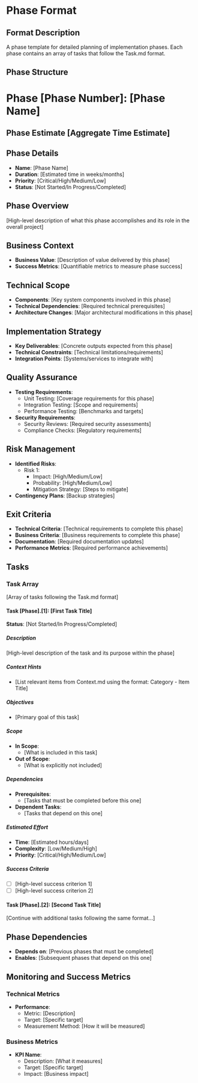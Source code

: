 # Phase Format

## Format Description
A phase template for detailed planning of implementation phases. Each phase contains an array of tasks that follow the Task.md format.

## Phase Structure

# Phase [Phase Number]: [Phase Name]

## Phase Estimate [Aggregate Time Estimate]

## Phase Details
- **Name**: [Phase Name]
- **Duration**: [Estimated time in weeks/months]
- **Priority**: [Critical/High/Medium/Low]
- **Status**: [Not Started/In Progress/Completed]

## Phase Overview
[High-level description of what this phase accomplishes and its role in the overall project]

## Business Context
- **Business Value**: [Description of value delivered by this phase]
- **Success Metrics**: [Quantifiable metrics to measure phase success]

## Technical Scope
- **Components**: [Key system components involved in this phase]
- **Technical Dependencies**: [Required technical prerequisites]
- **Architecture Changes**: [Major architectural modifications in this phase]

## Implementation Strategy
- **Key Deliverables**: [Concrete outputs expected from this phase]
- **Technical Constraints**: [Technical limitations/requirements]
- **Integration Points**: [Systems/services to integrate with]

## Quality Assurance
- **Testing Requirements**:
  - Unit Testing: [Coverage requirements for this phase]
  - Integration Testing: [Scope and requirements]
  - Performance Testing: [Benchmarks and targets]
- **Security Requirements**:
  - Security Reviews: [Required security assessments]
  - Compliance Checks: [Regulatory requirements]

## Risk Management
- **Identified Risks**:
  - Risk 1:
    - Impact: [High/Medium/Low]
    - Probability: [High/Medium/Low]
    - Mitigation Strategy: [Steps to mitigate]
- **Contingency Plans**: [Backup strategies]

## Exit Criteria
- **Technical Criteria**: [Technical requirements to complete this phase]
- **Business Criteria**: [Business requirements to complete this phase]
- **Documentation**: [Required documentation updates]
- **Performance Metrics**: [Required performance achievements]

## Tasks

### Task Array
[Array of tasks following the Task.md format]

#### Task [Phase].[1]: [First Task Title]
**Status**: [Not Started/In Progress/Completed]

##### Description
[High-level description of the task and its purpose within the phase]

##### Context Hints
- [List relevant items from Context.md using the format: Category - Item Title]

##### Objectives
- [Primary goal of this task]

##### Scope
- **In Scope**:
  - [What is included in this task]
- **Out of Scope**:
  - [What is explicitly not included]

##### Dependencies
- **Prerequisites**:
  - [Tasks that must be completed before this one]
- **Dependent Tasks**:
  - [Tasks that depend on this one]

##### Estimated Effort
- **Time**: [Estimated hours/days]
- **Complexity**: [Low/Medium/High]
- **Priority**: [Critical/High/Medium/Low]

##### Success Criteria
- [ ] [High-level success criterion 1]
- [ ] [High-level success criterion 2]

#### Task [Phase].[2]: [Second Task Title]
[Continue with additional tasks following the same format...]

## Phase Dependencies
- **Depends on**: [Previous phases that must be completed]
- **Enables**: [Subsequent phases that depend on this one]

## Monitoring and Success Metrics

### Technical Metrics
- **Performance**:
  - Metric: [Description]
  - Target: [Specific target]
  - Measurement Method: [How it will be measured]

### Business Metrics
- **KPI Name**:
  - Description: [What it measures]
  - Target: [Specific target]
  - Impact: [Business impact]